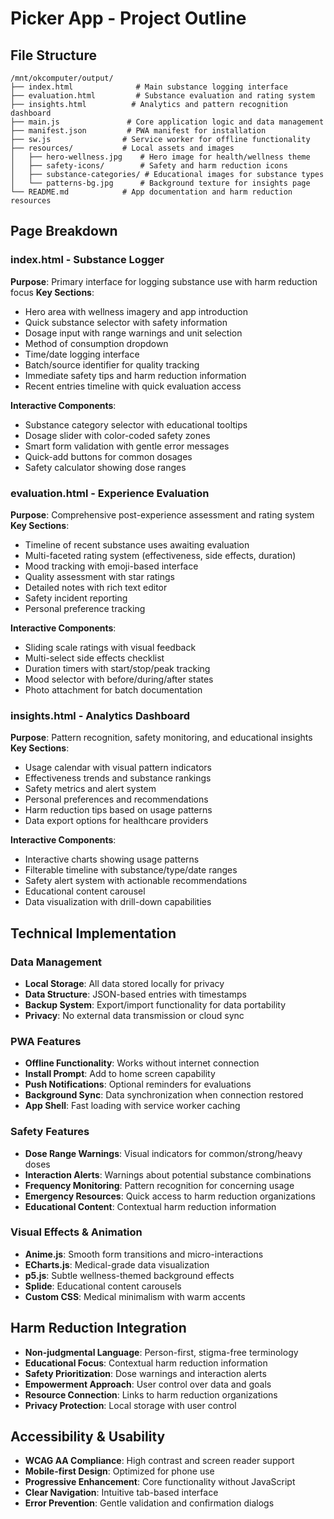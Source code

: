 # Picker App - Project Outline

## File Structure
```
/mnt/okcomputer/output/
├── index.html              # Main substance logging interface
├── evaluation.html         # Substance evaluation and rating system
├── insights.html          # Analytics and pattern recognition dashboard
├── main.js               # Core application logic and data management
├── manifest.json         # PWA manifest for installation
├── sw.js                # Service worker for offline functionality
├── resources/           # Local assets and images
│   ├── hero-wellness.jpg    # Hero image for health/wellness theme
│   ├── safety-icons/        # Safety and harm reduction icons
│   ├── substance-categories/ # Educational images for substance types
│   └── patterns-bg.jpg      # Background texture for insights page
└── README.md            # App documentation and harm reduction resources
```

## Page Breakdown

### index.html - Substance Logger
**Purpose**: Primary interface for logging substance use with harm reduction focus
**Key Sections**:
- Hero area with wellness imagery and app introduction
- Quick substance selector with safety information
- Dosage input with range warnings and unit selection
- Method of consumption dropdown
- Time/date logging interface
- Batch/source identifier for quality tracking
- Immediate safety tips and harm reduction information
- Recent entries timeline with quick evaluation access

**Interactive Components**:
- Substance category selector with educational tooltips
- Dosage slider with color-coded safety zones
- Smart form validation with gentle error messages
- Quick-add buttons for common dosages
- Safety calculator showing dose ranges

### evaluation.html - Experience Evaluation
**Purpose**: Comprehensive post-experience assessment and rating system
**Key Sections**:
- Timeline of recent substance uses awaiting evaluation
- Multi-faceted rating system (effectiveness, side effects, duration)
- Mood tracking with emoji-based interface
- Quality assessment with star ratings
- Detailed notes with rich text editor
- Safety incident reporting
- Personal preference tracking

**Interactive Components**:
- Sliding scale ratings with visual feedback
- Multi-select side effects checklist
- Duration timers with start/stop/peak tracking
- Mood selector with before/during/after states
- Photo attachment for batch documentation

### insights.html - Analytics Dashboard
**Purpose**: Pattern recognition, safety monitoring, and educational insights
**Key Sections**:
- Usage calendar with visual pattern indicators
- Effectiveness trends and substance rankings
- Safety metrics and alert system
- Personal preferences and recommendations
- Harm reduction tips based on usage patterns
- Data export options for healthcare providers

**Interactive Components**:
- Interactive charts showing usage patterns
- Filterable timeline with substance/type/date ranges
- Safety alert system with actionable recommendations
- Educational content carousel
- Data visualization with drill-down capabilities

## Technical Implementation

### Data Management
- **Local Storage**: All data stored locally for privacy
- **Data Structure**: JSON-based entries with timestamps
- **Backup System**: Export/import functionality for data portability
- **Privacy**: No external data transmission or cloud sync

### PWA Features
- **Offline Functionality**: Works without internet connection
- **Install Prompt**: Add to home screen capability
- **Push Notifications**: Optional reminders for evaluations
- **Background Sync**: Data synchronization when connection restored
- **App Shell**: Fast loading with service worker caching

### Safety Features
- **Dose Range Warnings**: Visual indicators for common/strong/heavy doses
- **Interaction Alerts**: Warnings about potential substance combinations
- **Frequency Monitoring**: Pattern recognition for concerning usage
- **Emergency Resources**: Quick access to harm reduction organizations
- **Educational Content**: Contextual harm reduction information

### Visual Effects & Animation
- **Anime.js**: Smooth form transitions and micro-interactions
- **ECharts.js**: Medical-grade data visualization
- **p5.js**: Subtle wellness-themed background effects
- **Splide**: Educational content carousels
- **Custom CSS**: Medical minimalism with warm accents

## Harm Reduction Integration
- **Non-judgmental Language**: Person-first, stigma-free terminology
- **Educational Focus**: Contextual harm reduction information
- **Safety Prioritization**: Dose warnings and interaction alerts
- **Empowerment Approach**: User control over data and goals
- **Resource Connection**: Links to harm reduction organizations
- **Privacy Protection**: Local storage with user control

## Accessibility & Usability
- **WCAG AA Compliance**: High contrast and screen reader support
- **Mobile-first Design**: Optimized for phone use
- **Progressive Enhancement**: Core functionality without JavaScript
- **Clear Navigation**: Intuitive tab-based interface
- **Error Prevention**: Gentle validation and confirmation dialogs